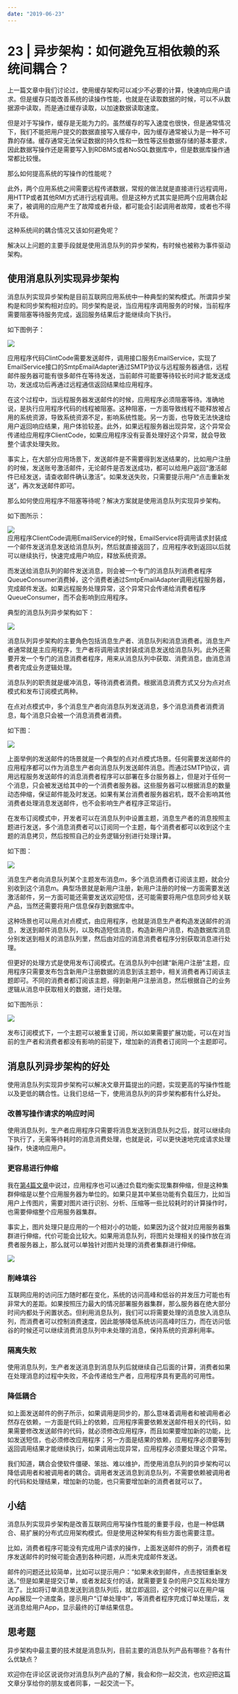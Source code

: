 ```yaml
---
date: "2019-06-23"
---  
```

      
# 23 | 异步架构：如何避免互相依赖的系统间耦合？
上一篇文章中我们讨论过，使用缓存架构可以减少不必要的计算，快速响应用户请求。但是缓存只能改善系统的读操作性能，也就是在读取数据的时候，可以不从数据源中读取，而是通过缓存读取，以加速数据读取速度。

但是对于写操作，缓存是无能为力的。虽然缓存的写入速度也很快，但是通常情况下，我们不能把用户提交的数据直接写入缓存中，因为缓存通常被认为是一种不可靠的存储。缓存通常无法保证数据的持久性和一致性等这些数据存储的基本要求，因此数据写操作还是需要写入到RDBMS或者NoSQL数据库中，但是数据库操作通常都比较慢。

那么如何提高系统的写操作的性能呢？

此外，两个应用系统之间需要远程传递数据，常规的做法就是直接进行远程调用，用HTTP或者其他RMI方式进行远程调用。但是这种方式其实是把两个应用耦合起来了，被调用的应用产生了故障或者升级，都可能会引起调用者故障，或者也不得不升级。

这种系统间的耦合情况又该如何避免呢？

解决以上问题的主要手段就是使用消息队列的异步架构，有时候也被称为事件驱动架构。

## 使用消息队列实现异步架构

消息队列实现异步架构是目前互联网应用系统中一种典型的架构模式。所谓异步架构是和同步架构相对应的。同步架构是说，当应用程序调用服务的时候，当前程序需要阻塞等待服务完成，返回服务结果后才能继续向下执行。

<!-- [[[read_end]]] -->

如下图例子：

![](./httpsstatic001geekbangorgresourceimageada5adf559cc0708403567b5703f733e90a5.png)

应用程序代码ClintCode需要发送邮件，调用接口服务EmailService，实现了EmailService接口的SmtpEmailAdapter通过SMTP协议与远程服务器通信，远程邮件服务器可能有很多邮件在等待发送，当前邮件可能要等待较长时间才能发送成功，发送成功后再通过远程通信返回结果给应用程序。

在这个过程中，当远程服务器发送邮件的时候，应用程序必须阻塞等待。准确地说，是执行应用程序代码的线程被阻塞。这种阻塞，一方面导致线程不能释放被占用的系统资源，导致系统资源不足，影响系统性能。另一方面，也导致无法快速给用户返回响应结果，用户体验较差。此外，如果远程服务器出现异常，这个异常会传递给应用程序ClientCode，如果应用程序没有妥善处理好这个异常，就会导致整个请求处理失败。

事实上，在大部分应用场景下，发送邮件是不需要得到发送结果的，比如用户注册的时候，发送账号激活邮件，无论邮件是否发送成功，都可以给用户返回“激活邮件已经发送，请查收邮件确认激活”。如果发送失败，只需要提示用户“点击重新发送”，再次发送邮件即可。

那么如何使应用程序不阻塞等待呢？解决方案就是使用消息队列实现异步架构。

如下图所示：

![](./httpsstatic001geekbangorgresourceimage66eb66216c1ebe21493334ae11eb14dec8eb.png)  
应用程序ClientCode调用EmailService的时候，EmailService将调用请求封装成一个邮件发送消息发送给消息队列，然后就直接返回了，应用程序收到返回以后就可以继续执行，快速完成用户响应，释放系统资源。

而发送给消息队列的邮件发送消息，则会被一个专门的消息队列消费者程序QueueConsumer消费掉，这个消费者通过SmtpEmailAdapter调用远程服务器，完成邮件发送。如果远程服务处理异常，这个异常只会传递给消费者程序QueueConsumer，而不会影响到应用程序。

典型的消息队列异步架构如下：

![](./httpsstatic001geekbangorgresourceimage546854655d0542912c741189b99cb3f29968.png)

消息队列异步架构的主要角色包括消息生产者、消息队列和消息消费者。消息生产者通常就是主应用程序，生产者将调用请求封装成消息发送给消息队列。此外还需要开发一个专门的消息消费者程序，用来从消息队列中获取、消费消息，由消息消费者完成业务逻辑处理。

消息队列的职责就是缓冲消息，等待消费者消费。根据消息消费方式又分为点对点模式和发布订阅模式两种。

在点对点模式中，多个消息生产者向消息队列发送消息，多个消息消费者消费消息，每个消息只会被一个消息消费者消费。

如下图：

![](./httpsstatic001geekbangorgresourceimage89c88908d32e5db7313c66e85b3edb1dcec8.png)

上面举例的发送邮件的场景就是一个典型的点对点模式场景。任何需要发送邮件的应用程序都可以作为消息生产者向消息队列发送邮件消息。而通过SMTP协议，调用远程服务发送邮件的消息消费者程序可以部署在多台服务器上，但是对于任何一个消息，只会被发送给其中的一个消费者服务器。这些服务器可以根据消息的数量动态伸缩，保证邮件能及时发送。如果有某台消费者服务器宕机，既不会影响其他消费者处理消息发送邮件，也不会影响生产者程序正常运行。

在发布订阅模式中，开发者可以在消息队列中设置主题，消息生产者的消息按照主题进行发送，多个消息消费者可以订阅同一个主题，每个消费者都可以收到这个主题的消息拷贝，然后按照自己的业务逻辑分别进行处理计算。

如下图：

![](./httpsstatic001geekbangorgresourceimage1a931a966517c893fcc19ec8d2c297707393.png)

消息生产者向消息队列某个主题发布消息m，多个消息消费者订阅该主题，就会分别收到这个消息m。典型场景就是新用户注册，新用户注册的时候一方面需要发送激活邮件，另一方面可能还需要发送欢迎短信，还可能需要将用户信息同步给关联产品，当然还需要将用户信息保存到数据库中。

这种场景也可以用点对点模式，由应用程序，也就是消息生产者构造发送邮件的消息，发送到邮件消息队列，以及构造短信消息，构造新用户消息，构造数据库消息分别发送到相关的消息队列里，然后由对应的消息消费者程序分别获取消息进行处理。

但更好的处理方式是使用发布订阅模式。在消息队列中创建“新用户注册”主题，应用程序只需要发布包含新用户注册数据的消息到该主题中，相关消费者再订阅该主题即可。不同的消费者都订阅该主题，得到新用户注册消息，然后根据自己的业务逻辑从消息中获取相关的数据，进行处理。

如下图所示：

![](./httpsstatic001geekbangorgresourceimageeefaee12690c0253c8b094040801f4b0c2fa.png)

发布订阅模式下，一个主题可以被重复订阅，所以如果需要扩展功能，可以在对当前的生产者和消费者都没有影响的前提下，增加新的消费者订阅同一个主题即可。

## 消息队列异步架构的好处

使用消息队列实现异步架构可以解决文章开篇提出的问题，实现更高的写操作性能以及更低的耦合性。让我们总结一下，使用消息队列的异步架构都有什么好处。

### 改善写操作请求的响应时间

使用消息队列，生产者应用程序只需要将消息发送到消息队列之后，就可以继续向下执行了，无需等待耗时的消息消费处理，也就是说，可以更快速地完成请求处理操作，快速响应用户。

### 更容易进行伸缩

我在[第4篇文章](https://time.geekbang.org/column/article/169545)中说过，应用程序也可以通过负载均衡实现集群伸缩，但是这种集群伸缩是以整个应用服务器为单位的。如果只是其中某些功能有负载压力，比如当用户上传图片，需要对图片进行识别、分析、压缩等一些比较耗时的计算操作时，也需要伸缩整个应用服务器集群。

事实上，图片处理只是应用的一个相对小的功能，如果因为这个就对应用服务器集群进行伸缩，代价可能会比较大。如果用消息队列，将图片处理相关的操作放在消费者服务器上，那么就可以单独针对图片处理的消费者集群进行伸缩。

![](./httpsstatic001geekbangorgresourceimage7a9f7ab4fd31d3bd76425eeaf797c261ad9f.png)

### 削峰填谷

互联网应用的访问压力随时都在变化，系统的访问高峰和低谷的并发压力可能也有非常大的差距。如果按照压力最大的情况部署服务器集群，那么服务器在绝大部分时间内都处于闲置状态。但利用消息队列，我们可以将需要处理的消息放入消息队列，而消费者可以控制消费速度，因此能够降低系统访问高峰时压力，而在访问低谷的时候还可以继续消费消息队列中未处理的消息，保持系统的资源利用率。

### 隔离失败

使用消息队列，生产者发送消息到消息队列后就继续自己后面的计算，消费者如果在处理消息的过程中失败，不会传递给生产者，应用程序具有更高的可用性。

### 降低耦合

如上面发送邮件的例子所示，如果调用是同步的，那么意味着调用者和被调用者必然存在依赖，一方面是代码上的依赖，应用程序需要依赖发送邮件相关的代码，如果需要修改发送邮件的代码，就必须修改应用程序，而且如果要增加新的功能，比如发送短信，也必须修改应用程序；另一方面是结果的依赖，应用程序必须要等到返回调用结果才能继续执行，如果调用出现异常，应用程序必须要处理这个异常。

我们知道，耦合会使软件僵硬、笨拙、难以维护，而使用消息队列的异步架构可以降低调用者和被调用者的耦合。调用者发送消息到消息队列，不需要依赖被调用者的代码和处理结果，增加新的功能，也只需要增加新的消费者就可以了。

## 小结

消息队列实现异步架构是改善互联网应用写操作性能的重要手段，也是一种低耦合、易扩展的分布式应用架构模式。但是使用这种架构有些方面也需要注意。

比如，消费者程序可能没有完成用户请求的操作，上面发送邮件的例子，消费者程序发送邮件的时候可能会遇到各种问题，从而未完成邮件发送。

邮件的问题还比较简单，比如可以提示用户：“如果未收到邮件，点击按钮重新发送。”但是如果是提交订单，或者发起支付的话，就需要更复杂的用户交互和处理方法了。比如将订单消息发送到消息队列后，就立即返回，这个时候可以在用户端App展现一个进度条，提示用户“订单处理中”，等消费者程序完成订单处理后，发送消息给用户App，显示最终的订单结果信息。

## 思考题

异步架构中最主要的技术就是消息队列，目前主要的消息队列产品有哪些？各有什么优缺点？

欢迎你在评论区说说你对消息队列产品的了解，我会和你一起交流，也欢迎把这篇文章分享给你的朋友或者同事，一起交流一下。